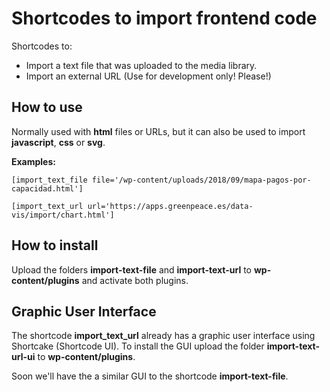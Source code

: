# Shortcodes to import frontend code

Shortcodes to:

* Import a text file that was uploaded to the media library.
* Import an external URL (Use for development only! Please!)

## How to use

Normally used with **html** files or URLs, but it can also be used to import **javascript**, **css** or **svg**.

**Examples:**

```
[import_text_file file='/wp-content/uploads/2018/09/mapa-pagos-por-capacidad.html']

[import_text_url url='https://apps.greenpeace.es/data-vis/import/chart.html']
```

## How to install

Upload the folders **import-text-file** and **import-text-url** to **wp-content/plugins** and activate both plugins.

## Graphic User Interface

The shortcode **import_text_url** already has a graphic user interface using Shortcake (Shortcode UI). To install the GUI upload the folder **import-text-url-ui** to **wp-content/plugins**.

Soon we'll have the a similar GUI to the shortcode **import-text-file**.
